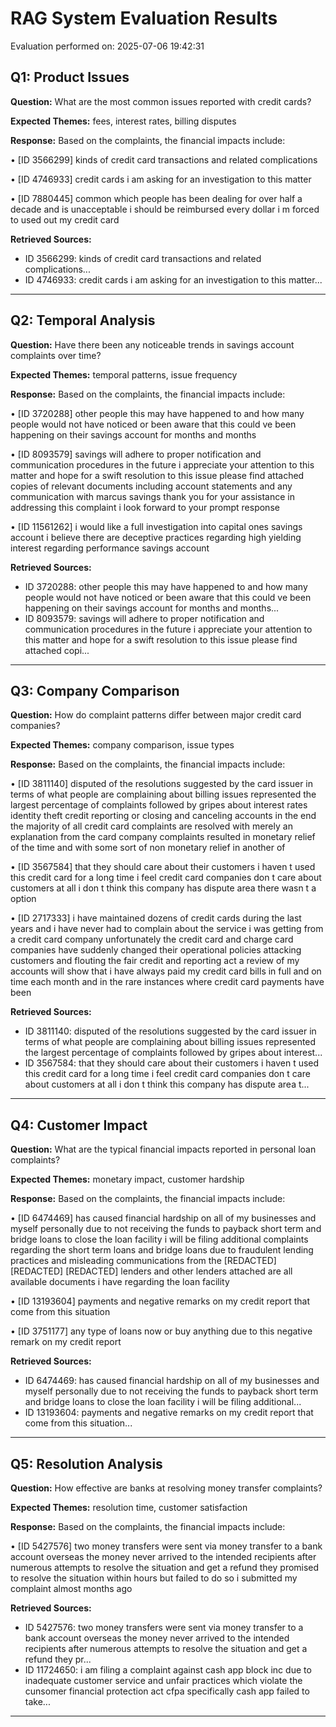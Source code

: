 # RAG System Evaluation Results

Evaluation performed on: 2025-07-06 19:42:31

## Q1: Product Issues

**Question:** What are the most common issues reported with credit cards?

**Expected Themes:** fees, interest rates, billing disputes

**Response:**
Based on the complaints, the financial impacts include:

• [ID 3566299] kinds of credit card transactions and related complications

• [ID 4746933] credit cards i am asking for an investigation to this matter

• [ID 7880445] common which people has been dealing for over half a decade and is unacceptable i should be reimbursed every dollar i m forced to used out my credit card

**Retrieved Sources:**
- ID 3566299: kinds of credit card transactions and related complications...
- ID 4746933: credit cards i am asking for an investigation to this matter...

---

## Q2: Temporal Analysis

**Question:** Have there been any noticeable trends in savings account complaints over time?

**Expected Themes:** temporal patterns, issue frequency

**Response:**
Based on the complaints, the financial impacts include:

• [ID 3720288] other people this may have happened to and how many people would not have noticed or been aware that this could ve been happening on their savings account for months and months

• [ID 8093579] savings will adhere to proper notification and communication procedures in the future i appreciate your attention to this matter and hope for a swift resolution to this issue please find attached copies of relevant documents including account statements and any communication with marcus savings thank you for your assistance in addressing this complaint i look forward to your prompt response

• [ID 11561262] i would like a full investigation into capital ones savings account i believe there are deceptive practices regarding high yielding interest regarding performance savings account

**Retrieved Sources:**
- ID 3720288: other people this may have happened to and how many people would not have noticed or been aware that this could ve been happening on their savings account for months and months...
- ID 8093579: savings will adhere to proper notification and communication procedures in the future i appreciate your attention to this matter and hope for a swift resolution to this issue please find attached copi...

---

## Q3: Company Comparison

**Question:** How do complaint patterns differ between major credit card companies?

**Expected Themes:** company comparison, issue types

**Response:**
Based on the complaints, the financial impacts include:

• [ID 3811140] disputed of the resolutions suggested by the card issuer in terms of what people are complaining about billing issues represented the largest percentage of complaints followed by gripes about interest rates identity theft credit reporting or closing and canceling accounts in the end the majority of all credit card complaints are resolved with merely an explanation from the card company complaints resulted in monetary relief of the time and with some sort of non monetary relief in another of

• [ID 3567584] that they should care about their customers i haven t used this credit card for a long time i feel credit card companies don t care about customers at all i don t think this company has dispute area there wasn t a option

• [ID 2717333] i have maintained dozens of credit cards during the last years and i have never had to complain about the service i was getting from a credit card company unfortunately the credit card and charge card companies have suddenly changed their operational policies attacking customers and flouting the fair credit and reporting act a review of my accounts will show that i have always paid my credit card bills in full and on time each month and in the rare instances where credit card payments have been

**Retrieved Sources:**
- ID 3811140: disputed of the resolutions suggested by the card issuer in terms of what people are complaining about billing issues represented the largest percentage of complaints followed by gripes about interest...
- ID 3567584: that they should care about their customers i haven t used this credit card for a long time i feel credit card companies don t care about customers at all i don t think this company has dispute area t...

---

## Q4: Customer Impact

**Question:** What are the typical financial impacts reported in personal loan complaints?

**Expected Themes:** monetary impact, customer hardship

**Response:**
Based on the complaints, the financial impacts include:

• [ID 6474469] has caused financial hardship on all of my businesses and myself personally due to not receiving the funds to payback short term and bridge loans to close the loan facility i will be filing additional complaints regarding the short term loans and bridge loans due to fraudulent lending practices and misleading communications from the [REDACTED] [REDACTED] [REDACTED] lenders and other lenders attached are all available documents i have regarding the loan facility

• [ID 13193604] payments and negative remarks on my credit report that come from this situation

• [ID 3751177] any type of loans now or buy anything due to this negative remark on my credit report

**Retrieved Sources:**
- ID 6474469: has caused financial hardship on all of my businesses and myself personally due to not receiving the funds to payback short term and bridge loans to close the loan facility i will be filing additional...
- ID 13193604: payments and negative remarks on my credit report that come from this situation...

---

## Q5: Resolution Analysis

**Question:** How effective are banks at resolving money transfer complaints?

**Expected Themes:** resolution time, customer satisfaction

**Response:**
Based on the complaints, the financial impacts include:

• [ID 5427576] two money transfers were sent via money transfer to a bank account overseas the money never arrived to the intended recipients after numerous attempts to resolve the situation and get a refund they promised to resolve the situation within hours but failed to do so i submitted my complaint almost months ago

**Retrieved Sources:**
- ID 5427576: two money transfers were sent via money transfer to a bank account overseas the money never arrived to the intended recipients after numerous attempts to resolve the situation and get a refund they pr...
- ID 11724650: i am filing a complaint against cash app block inc due to inadequate customer service and unfair practices which violate the cunsomer financial protection act cfpa specifically cash app failed to take...

---

